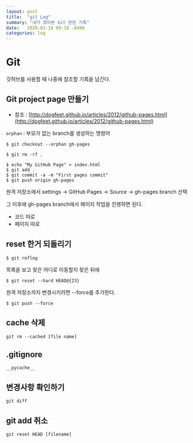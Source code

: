 ```yaml
---
layout: post
title:  "git Log"
summary: "내가 찾아본 Git 관련 기록"
date:   2020-01-18 09:10 -0400
categories: log
---
```


# Git

깃허브를 사용할 때 나중에 참조할 기록을 남긴다.

## Git project page 만들기

- 참조 : [http://dogfeet.github.io/articles/2012/github-pages.html](http://dogfeet.github.io/articles/2012/github-pages.html)

`orphan` : 부모가 없는 branch를 생성하는 명령어

```
$ git checkout --orphan gh-pages

$ git rm -rf .
```

```
$ echo "My GitHub Page" > index.html
$ git add .
$ git commit -a -m "First pages commit"
$ git push origin gh-pages
```

원격 저장소에서 settings -> GitHub Pages -> Source -> gh-pages branch 선택

그 이후에 gh-pages branch에서 페이지 작업을 진행하면 된다.

- 코드 따로
- 페이지 따로

## reset 한거 되돌리기

```
$ git reflog
```
목록을 보고 찾은 어디로 이동할지 찾은 뒤에

```
$ git reset --hard HEAD@{23}
```

원격 저장소까지 변경시키려면 --force를 추가한다.

```
$ git push --force
```

## cache 삭제

```
git rm --cached [file name]
```

## .gitignore

```
__pycache__
```

## 변경사항 확인하기

```
git diff
```

## git add 취소

```
git reset HEAD [filename]
```
